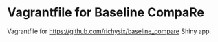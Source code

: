 # Vagrantfile for Baseline CompaRe

Vagrantfile for https://github.com/richysix/baseline_compare Shiny app.
